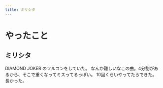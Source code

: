 ```yaml
---
title: ミリシタ
---
```


# やったこと

## ミリシタ

DIAMOND JOKER のフルコンをしていた。
なんか難しいなこの曲。4分割があるから、そこで重くなってミスってるっぽい。
10回くらいやってたらできた。長かった。
